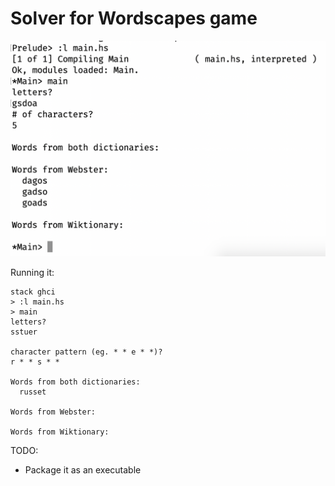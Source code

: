 # Solver for Wordscapes game

![](./screen.png)

Running it:

```
stack ghci
> :l main.hs
> main
letters?
sstuer

character pattern (eg. * * e * *)?
r * * s * *

Words from both dictionaries:
  russet

Words from Webster:

Words from Wiktionary:
```

TODO:

- Package it as an executable
